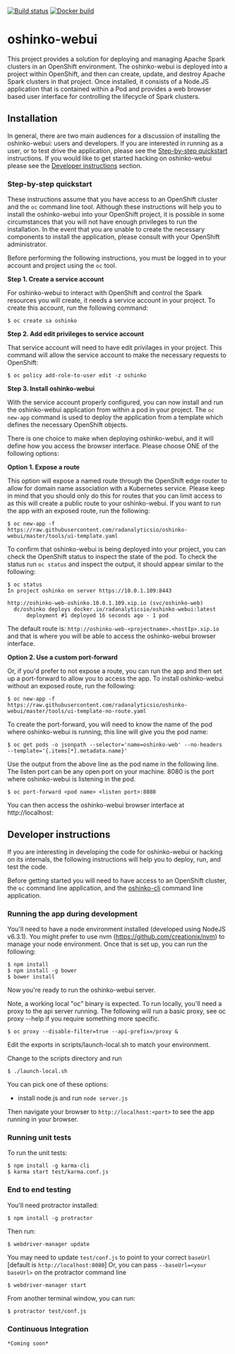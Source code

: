 [![Build status](https://travis-ci.org/radanalyticsio/oshinko-webui.svg?branch=master)](https://travis-ci.org/radanalyticsio/oshinko-webui)
[![Docker build](https://img.shields.io/docker/automated/radanalyticsio/oshinko-webui.svg)](https://hub.docker.com/r/radanalyticsio/oshinko-webui)

# oshinko-webui

This project provides a solution for deploying and managing Apache Spark
clusters in an OpenShift environment. The oshinko-webui is deployed into a
project within OpenShift, and then can create, update, and destroy Apache
Spark clusters in that project. Once installed, it consists of a Node.JS
application that is contained within a Pod and provides a web browser based
user interface for controlling the lifecycle of Spark clusters.

## Installation

In general, there are two main audiences for a discussion of installing the
oshinko-webui: users and developers. If you are interested in running as a
user, or to test drive the application, please see the
[Step-by-step quickstart](https://github.com/radanalyticsio/oshinko-webui#step-by-step-quickstart)
instructions. If you would like to get started hacking on oshinko-webui please
see the
[Developer instructions](https://github.com/radanalyticsio/oshinko-webui#running-the-app-during-development)
section.

### Step-by-step quickstart

These instructions assume that you have access to an OpenShift cluster and
the `oc` command line tool. Although these instructions will help you to
install the oshinko-webui into your OpenShift project, it is possible in
some circumstances that you will not have enough privileges to run the
installation. In the event that you are unable to create the necessary
components to install the application, please consult with your OpenShift
administrator.

Before performing the following instructions, you must be logged in to
your account and project using the `oc` tool.

**Step 1. Create a service account**

For oshinko-webui to interact with OpenShift and control the Spark resources
you will create, it needs a service account in your project. To create this
account, run the following command:

    $ oc create sa oshinko

**Step 2. Add edit privileges to service account**

That service account will need to have edit privilages in your project. This
command will allow the service account to make the necessary requests to
OpenShift:

    $ oc policy add-role-to-user edit -z oshinko

**Step 3. Install oshinko-webui**

With the service account properly configured, you can now install and run
the oshinko-webui application from within a pod in your project. The
`oc new-app` command is used to deploy the application from a template which
defines the necessary OpenShift objects.

There is one choice to make when deploying oshinko-webui, and it will define
how you access the browser interface. Please choose ONE of the following
options:

**Option 1. Expose a route**

This option will expose a named route through the OpenShift edge router to
allow for domain name association with a Kubernetes service. Please keep in
mind that you should only do this for routes that you can limit access to as
this will create a public route to your oshinko-webui. If you want to run the
app with an exposed route, run the following:

    $ oc new-app -f https://raw.githubusercontent.com/radanalyticsio/oshinko-webui/master/tools/ui-template.yaml

To confirm that oshinko-webui is being deployed into your project, you can
check the OpenShift status to inspect the state of the pod. To check
the status run `oc status` and inspect the output, it should appear similar
to the following:

    $ oc status
    In project oshinko on server https://10.0.1.109:8443

    http://oshinko-web-oshinko.10.0.1.109.xip.io (svc/oshinko-web)
      dc/oshinko deploys docker.io/radanalyticsio/oshinko-webui:latest
          deployment #1 deployed 16 seconds ago - 1 pod


The default route is:  `http://oshinko-web-<projectname>.<hostIp>.xip.io` and
that is where you will be able to access the oshinko-webui browser interface.

**Option 2. Use a custom port-forward**

Or, if you'd prefer to not expose a route, you can run the app and then set
up a port-forward to allow you to access the app. To install oshinko-webui
without an exposed route, run the following:

    $ oc new-app -f https://raw.githubusercontent.com/radanalyticsio/oshinko-webui/master/tools/ui-template-no-route.yaml

To create the port-forward, you will need to know the name of the pod where
oshinko-webui is running, this line will give you the pod name:

    $ oc get pods -o jsonpath --selector='name=oshinko-web' --no-headers  --template='{.items[*].metadata.name}'

Use the output from the above line as the pod name in the following line.
The listen port can be any open port on your machine. 8080 is the port
where oshinko-webui is listening in the pod.

    $ oc port-forward <pod name> <listen port>:8080

You can then access the oshinko-webui browser interface at
http://localhost:<listen port>

## Developer instructions

If you are interesting in developing the code for oshinko-webui or hacking on
its internals, the following instructions will help you to deploy, run, and
test the code.

Before getting started you will need to have access to an OpenShift cluster,
the `oc` command line application, and the
[oshinko-cli](https://github.com/radanalyticsio/oshinko-cli) command line
application.

### Running the app during development

You'll need to have a node environment installed (developed using NodeJS v6.3.1).
You might prefer to use nvm (https://github.com/creationix/nvm)
to manage your node environment.
Once that is set up, you can run the following:

    $ npm install
    $ npm install -g bower
    $ bower install

Now you're ready to run the oshinko-webui server.

Note, a working local "oc" binary is expected.
To run locally, you'll need a proxy to the api server running.
The following will run a basic proxy, see oc proxy --help if you require
something more specific.

    $ oc proxy --disable-filter=true --api-prefix=/proxy &

Edit the exports in scripts/launch-local.sh to match your environment.

Change to the scripts directory and run

    $ ./launch-local.sh
     

You can pick one of these options:

* install node.js and run `node server.js`

Then navigate your browser to `http://localhost:<port>` to see the app running in
your browser.


### Running unit tests
To run the unit tests:

    $ npm install -g karma-cli
    $ karma start test/karma.conf.js


### End to end testing
You'll need protractor installed:

    $ npm install -g protractor

<optional> Then run:

    $ webdriver-manager update

You may need to update `test/conf.js` to point to your correct `baseUrl` [default is `http://localhost:8080`] Or, you can pass `--baseUrl=<your baseUrl>` on the protractor command line

    $ webdriver-manager start

From another terminal window, you can run:

    $ protractor test/conf.js

### Continuous Integration

    *Coming soon*
